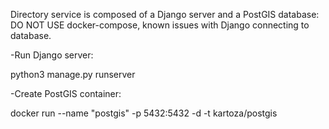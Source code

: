 Directory service is composed of a Django server and a PostGIS database:
DO NOT USE docker-compose, known issues with Django connecting to database.

-Run Django server:

  python3 manage.py runserver

-Create PostGIS container:

  docker run --name "postgis" -p 5432:5432 -d -t kartoza/postgis
